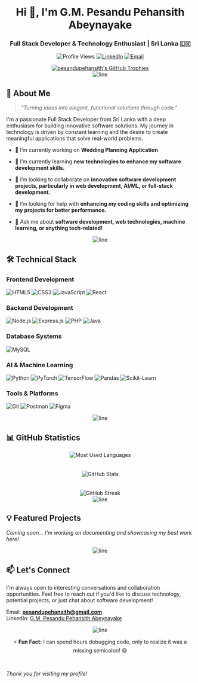 <h1 align="center">Hi 👋, I'm G.M. Pesandu Pehansith Abeynayake</h1>
<h3 align="center">Full Stack Developer & Technology Enthusiast | Sri Lanka 🇱🇰</h3>

<div align="center">

  
  ![Profile Views](https://komarev.com/ghpvc/?username=pesandupehansith&label=Profile%20views&color=0e75b6&style=for-the-badge)
  [![LinkedIn](https://img.shields.io/badge/LinkedIn-Connect-blue?style=for-the-badge&logo=linkedin)](https://linkedin.com/in/g-m-pesandu-pehansith-abeynayake)
  [![Email](https://img.shields.io/badge/Email-Contact-red?style=for-the-badge&logo=gmail)](mailto:pesandupehansith@gmail.com)
  
</div>

<div align="center">
  <a href="https://github.com/pesandupehansith">
    <img src="https://github-profile-trophy.vercel.app/?username=pesandupehansith&theme=nord&column=7&margin-w=15&margin-h=15&no-bg=true&no-frame=true" alt="pesandupehansith's GitHub Trophies" />
  </a>
</div>

<div align="center">
  <img src="https://raw.githubusercontent.com/andreasbm/readme/master/assets/lines/rainbow.png" alt="line">
</div>

## 🚀 About Me

> *"Turning ideas into elegant, functional solutions through code."*

I'm a passionate Full Stack Developer from Sri Lanka with a deep enthusiasm for building innovative software solutions. My journey in technology is driven by constant learning and the desire to create meaningful applications that solve real-world problems.

- 🔭 I’m currently working on **Wedding Planning Application**

- 🌱 I’m currently learning **new technologies to enhance my software development skills.**

- 👯 I’m looking to collaborate on **innovative software development projects, particularly in web development, AI/ML, or full-stack development.**

- 🤝 I’m looking for help with **enhancing my coding skills and optimizing my projects for better performance.**

- 💬 Ask me about **software development, web technologies, machine learning, or anything tech-related!**

<div align="center">
  <img src="https://raw.githubusercontent.com/andreasbm/readme/master/assets/lines/rainbow.png" alt="line">
</div>

## 🛠️ Technical Stack

### Frontend Development
![HTML5](https://img.shields.io/badge/HTML5-E34F26?style=for-the-badge&logo=html5&logoColor=white)
![CSS3](https://img.shields.io/badge/CSS3-1572B6?style=for-the-badge&logo=css3&logoColor=white)
![JavaScript](https://img.shields.io/badge/JavaScript-F7DF1E?style=for-the-badge&logo=javascript&logoColor=black)
![React](https://img.shields.io/badge/React-20232A?style=for-the-badge&logo=react&logoColor=61DAFB)

### Backend Development
![Node.js](https://img.shields.io/badge/Node.js-339933?style=for-the-badge&logo=nodedotjs&logoColor=white)
![Express.js](https://img.shields.io/badge/Express.js-000000?style=for-the-badge&logo=express&logoColor=white)
![PHP](https://img.shields.io/badge/PHP-777BB4?style=for-the-badge&logo=php&logoColor=white)
![Java](https://img.shields.io/badge/Java-ED8B00?style=for-the-badge&logo=java&logoColor=white)

### Database Systems
![MySQL](https://img.shields.io/badge/MySQL-005C84?style=for-the-badge&logo=mysql&logoColor=white)

### AI & Machine Learning
![Python](https://img.shields.io/badge/Python-3776AB?style=for-the-badge&logo=python&logoColor=white)
![PyTorch](https://img.shields.io/badge/PyTorch-EE4C2C?style=for-the-badge&logo=pytorch&logoColor=white)
![TensorFlow](https://img.shields.io/badge/TensorFlow-FF6F00?style=for-the-badge&logo=tensorflow&logoColor=white)
![Pandas](https://img.shields.io/badge/Pandas-150458?style=for-the-badge&logo=pandas&logoColor=white)
![Scikit-Learn](https://img.shields.io/badge/Scikit_Learn-F7931E?style=for-the-badge&logo=scikit-learn&logoColor=white)

### Tools & Platforms
![Git](https://img.shields.io/badge/Git-F05032?style=for-the-badge&logo=git&logoColor=white)
![Postman](https://img.shields.io/badge/Postman-FF6C37?style=for-the-badge&logo=postman&logoColor=white)
![Figma](https://img.shields.io/badge/Figma-F24E1E?style=for-the-badge&logo=figma&logoColor=white)

<div align="center">
  <img src="https://raw.githubusercontent.com/andreasbm/readme/master/assets/lines/rainbow.png" alt="line">
</div>

## 📊 GitHub Statistics

<div align="center">
  <img src="https://github-readme-stats.vercel.app/api/top-langs?username=pesandupehansith&show_icons=true&locale=en&layout=compact&theme=tokyonight" alt="Most Used Languages" />
</div>
<br><br>
<div align="center">
  <img src="https://github-readme-stats.vercel.app/api?username=pesandupehansith&show_icons=true&locale=en&theme=tokyonight" alt="GitHub Stats" />
</div>
<br><br>
<div align="center">
  <img src="https://github-readme-streak-stats.herokuapp.com/?user=pesandupehansith&theme=tokyonight" alt="GitHub Streak" />
</div>

<div align="center">
  <img src="https://raw.githubusercontent.com/andreasbm/readme/master/assets/lines/rainbow.png" alt="line">
</div>

## 💡 Featured Projects

*Coming soon... I'm working on documenting and showcasing my best work here!*

<div align="center">
  <img src="https://raw.githubusercontent.com/andreasbm/readme/master/assets/lines/rainbow.png" alt="line">
</div>

## 📫 Let's Connect

I'm always open to interesting conversations and collaboration opportunities. Feel free to reach out if you'd like to discuss technology, potential projects, or just chat about software development!

Email: **pesandupehansith@gmail.com**  
LinkedIn: [G.M. Pesandu Pehansith Abeynayake](https://linkedin.com/in/g-m-pesandu-pehansith-abeynayake)

<div align="center">
  <img src="https://raw.githubusercontent.com/andreasbm/readme/master/assets/lines/rainbow.png" alt="line">
</div>

<div align="center">
  
  ⚡ **Fun Fact:** I can spend hours debugging code, only to realize it was a missing semicolon! 😆

</div>

<br/>
  <p><i>Thank you for visiting my profile!</i></p>
  <p>